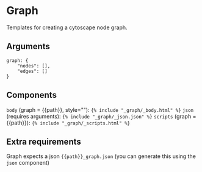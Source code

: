 # Graph

Templates for creating a cytoscape node graph.

## Arguments

```
graph: {
	"nodes": [],
	"edges": []
}
```

## Components

`body` (graph = {{path}}, style=""): `{% include "_graph/_body.html" %}`
`json` (requires arguments): `{% include "_graph/_json.json" %}`
`scripts` (graph = {{path}}): `{% include "_graph/_scripts.html" %}`

## Extra requirements

Graph expects a json `{{path}}_graph.json` (you can generate this using the `json` component)
